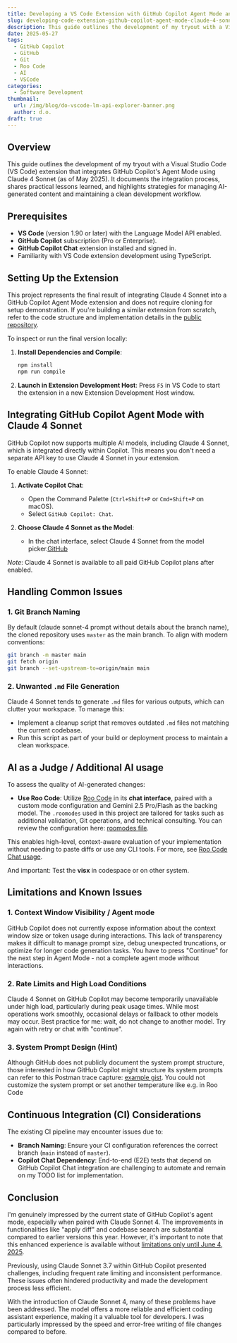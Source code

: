 ```yaml
---
title: Developing a VS Code Extension with GitHub Copilot Agent Mode and Claude 4 Sonnet (May 2025)
slug: developing-code-extension-github-copilot-agent-mode-claude-4-sonnet-2025
description: This guide outlines the development of my tryout with a Visual Studio Code extension leveraging GitHub Copilot’s Agent Mode and Claude 4 Sonnet (May 2025). It covers the integration process, common challenges like branch naming and managing AI-generated files, and practical advice on handling large diffs. Additionally, it details how I use Roo Code’s chat interface with a custom judge role to validate AI-generated code changes. The guide also notes current limitations around context window visibility in Copilot and shares considerations for maintaining a stable CI pipeline.
date: 2025-05-27
tags:
  - GitHub Copilot
  - GitHub
  - Git
  - Roo Code
  - AI
  - VSCode
categories:
  - Software Development
thumbnail:
  url: /img/blog/do-vscode-lm-api-explorer-banner.png
  author: d.o.
draft: true
---
```


## Overview

This guide outlines the development of my tryout with a Visual Studio Code (VS Code) extension that integrates GitHub Copilot's Agent Mode using Claude 4 Sonnet (as of May 2025). It documents the integration process, shares practical lessons learned, and highlights strategies for managing AI-generated content and maintaining a clean development workflow.

## Prerequisites

* **VS Code** (version 1.90 or later) with the Language Model API enabled.
* **GitHub Copilot** subscription (Pro or Enterprise).
* **GitHub Copilot Chat** extension installed and signed in.
* Familiarity with VS Code extension development using TypeScript.

## Setting Up the Extension

This project represents the final result of integrating Claude 4 Sonnet into a GitHub Copilot Agent Mode extension and does not require cloning for setup demonstration. If you're building a similar extension from scratch, refer to the code structure and implementation details in the [public repository](https://github.com/d-oit/do-vscode-lm-api-explorer).

To inspect or run the final version locally:

1. **Install Dependencies and Compile**:

   ```bash
   npm install
   npm run compile
   ```

2. **Launch in Extension Development Host**:
   Press `F5` in VS Code to start the extension in a new Extension Development Host window.

## Integrating GitHub Copilot Agent Mode with Claude 4 Sonnet

GitHub Copilot now supports multiple AI models, including Claude 4 Sonnet, which is integrated directly within Copilot. This means you don't need a separate API key to use Claude 4 Sonnet in your extension.

To enable Claude 4 Sonnet:

1. **Activate Copilot Chat**:

   * Open the Command Palette (`Ctrl+Shift+P` or `Cmd+Shift+P` on macOS).
   * Select `GitHub Copilot: Chat`.

2. **Choose Claude 4 Sonnet as the Model**:

   * In the chat interface, select Claude 4 Sonnet from the model picker.[GitHub](https://docs.github.com/en/copilot/using-github-copilot/ai-models/using-claude-in-github-copilot)

*Note*: Claude 4 Sonnet is available to all paid GitHub Copilot plans after enabled.

## Handling Common Issues

### 1. Git Branch Naming

By default (claude sonnet-4 prompt without details about the branch name), the cloned repository uses `master` as the main branch. To align with modern conventions:

```bash
git branch -m master main
git fetch origin
git branch --set-upstream-to=origin/main main
```

### 2. Unwanted `.md` File Generation

Claude 4 Sonnet tends to generate `.md` files for various outputs, which can clutter your workspace. To manage this:

* Implement a cleanup script that removes outdated `.md` files not matching the current codebase.
* Run this script as part of your build or deployment process to maintain a clean workspace.

## AI as a Judge / Additional AI usage

To assess the quality of AI-generated changes:

* **Use Roo Code**: Utilize [Roo Code](https://docs.roocode.com/features/custom-modes) in its **chat interface**, paired with a custom mode configuration and Gemini 2.5 Pro/Flash as the backing model. The `.roomodes` used in this project are tailored for tasks such as additional validation, Git operations, and technical consulting. You can review the configuration here: [roomodes file](https://github.com/d-oit/do-vscode-lm-api-explorer/blob/main/.roomodes).

This enables high-level, context-aware evaluation of your implementation without needing to paste diffs or use any CLI tools. For more, see [Roo Code Chat usage](https://docs.roocode.com/basic-usage/the-chat-interface).

And important: Test the **visx** in codespace or on other system.

## Limitations and Known Issues

### 1. Context Window Visibility / Agent mode

GitHub Copilot does not currently expose information about the context window size or token usage during interactions. This lack of transparency makes it difficult to manage prompt size, debug unexpected truncations, or optimize for longer code generation tasks. You have to press "Continue" for the next step in Agent Mode - not a complete agent mode without interactions.

### 2. Rate Limits and High Load Conditions

Claude 4 Sonnet on GitHub Copilot may become temporarily unavailable under high load, particularly during peak usage times. While most operations work smoothly, occasional delays or fallback to other models may occur. Best practice for me: wait, do not change to another model. Try again with retry or chat with "continue".

### 3. System Prompt Design (Hint)

Although GitHub does not publicly document the system prompt structure, those interested in how GitHub Copilot might structure its system prompts can refer to this Postman trace capture: [example gist](https://gist.github.com/d-oit/231f6f949cad9ea8d1804ee047581ca6). You could not customize the system prompt or set another temperature like e.g. in Roo Code

## Continuous Integration (CI) Considerations

The existing CI pipeline may encounter issues due to:

* **Branch Naming**: Ensure your CI configuration references the correct branch (`main` instead of `master`).
* **Copilot Chat Dependency**: End-to-end (E2E) tests that depend on GitHub Copilot Chat integration are challenging to automate and remain on my TODO list for implementation.

## Conclusion

I'm genuinely impressed by the current state of GitHub Copilot's agent mode, especially when paired with Claude Sonnet 4. The improvements in functionalities like "apply diff" and codebase search are substantial compared to earlier versions this year. However, it's important to note that this enhanced experience is available without [limitations only until June 4, 2025](https://docs.github.com/en/copilot/managing-copilot/monitoring-usage-and-entitlements/about-premium-requests#premium-requests).

Previously, using Claude Sonnet 3.7 within GitHub Copilot presented challenges, including frequent rate limiting and inconsistent performance. These issues often hindered productivity and made the development process less efficient.

With the introduction of Claude Sonnet 4, many of these problems have been addressed. The model offers a more reliable and efficient coding assistant experience, making it a valuable tool for developers.
I was particularly impressed by the speed and error-free writing of file changes compared to before.
